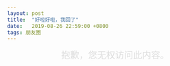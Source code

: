 ```yaml
---
layout: post
title:  "好啦好啦，我回了"
date:   2019-08-26 22:59:00 +0800
tags: 朋友圈
---
```


<div style="text-align: center;font-size: 1.5em;    color: #ddd;">抱歉，您无权访问此内容。</div>
